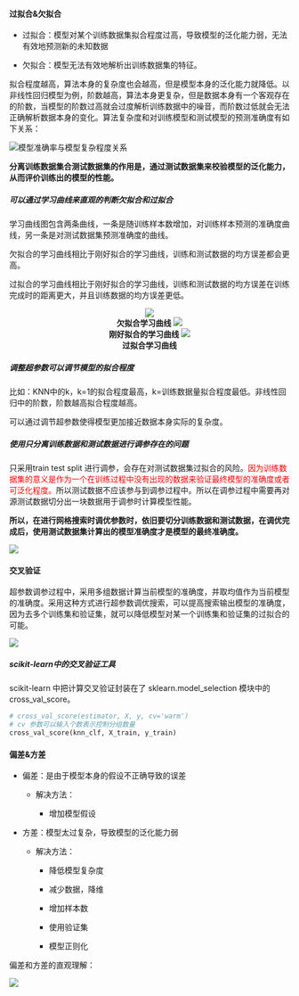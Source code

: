 #### 过拟合&欠拟合

- 过拟合：模型对某个训练数据集拟合程度过高，导致模型的泛化能力弱，无法有效地预测新的未知数据

- 欠拟合：模型无法有效地解析出训练数据集的特征。

拟合程度越高，算法本身的复杂度也会越高，但是模型本身的泛化能力就降低。以非线性回归模型为例，阶数越高，算法本身更复杂，但是数据本身有一个客观存在的阶数，当模型的阶数过高就会过度解析训练数据中的噪音，而阶数过低就会无法正确解析数据本身的变化。算法复杂度和对训练模型和测试模型的预测准确度有如下关系：<br>

![模型准确率与模型复杂程度关系](img/meaning_of_train_test_split.PNG)<br>

**分离训练数据集合测试数据集的作用是，通过测试数据集来校验模型的泛化能力，从而评价训练出的模型的性能。**<br>

##### 可以通过学习曲线来直观的判断欠拟合和过拟合

学习曲线图包含两条曲线，一条是随训练样本数增加，对训练样本预测的准确度曲线，另一条是对测试数据集预测准确度的曲线。<br>

欠拟合的学习曲线相比于刚好拟合的学习曲线，训练和测试数据的均方误差都会更高。<br>

过拟合的学习曲线相比于刚好拟合的学习曲线，训练和测试数据的均方误差在训练完成时的距离更大，并且训练数据的均方误差更低。

<center>
<img src='img/learning_curve_under_fitting.PNG'><br>
  <b>欠拟合学习曲线</b>
<img src='img/learning_curve_correct_fitting.PNG'><br>
 <b>刚好拟合的学习曲线</b>
<img src='img/learning_curve_under_fitting.PNG'><br>
 <b>过拟合学习曲线</b>
</center>

##### 调整超参数可以调节模型的拟合程度

比如：KNN中的k，k=1的拟合程度最高，k=训练数据量拟合程度最低。非线性回归中的阶数，阶数越高拟合程度越高。

可以通过调节超参数使得模型更加接近数据本身实际的复杂度。

##### 使用只分离训练数据和测试数据进行调参存在的问题

只采用train test split 进行调参，会存在对测试数据集过拟合的风险。<font color='red'>因为训练数据集的意义是作为一个在训练过程中没有出现的数据来验证最终模型的准确度或者可泛化程度。</font>所以测试数据不应该参与到调参过程中。所以在调参过程中需要再对源测试数据切分出一块数据用于调参时计算模型性能。<br>

**所以，在进行网格搜索时调优参数时，依旧要切分训练数据和测试数据，在调优完成后，使用测试数据集计算出的模型准确度才是模型的最终准确度。**

![](img/train_verify_test.PNG)



#### 交叉验证

超参数调参过程中，采用多组数据计算当前模型的准确度，并取均值作为当前模型的准确度。采用这种方式进行超参数调优搜索，可以提高搜索输出模型的准确度，因为去多个训练集和验证集，就可以降低模型对某一个训练集和验证集的过拟合的可能。

![](img/cross_validation_sample_split.PNG)

##### scikit-learn中的交叉验证工具

scikit-learn 中把计算交叉验证封装在了 sklearn.model_selection 模块中的 cross\_val\_score。

```python
# cross_val_score(estimator, X, y, cv='warm')
# cv 参数可以输入个数表示控制分组数量
cross_val_score(knn_clf, X_train, y_train) 
```



#### 偏差&方差

- 偏差：是由于模型本身的假设不正确导致的误差
  
  - 解决方法：
    
    - 增加模型假设

- 方差：模型太过复杂，导致模型的泛化能力弱
  
  - 解决方法：
    
    - 降低模型复杂度
    
    - 减少数据，降维
    
    - 增加样本数
    
    - 使用验证集
    
    - 模型正则化

偏差和方差的直观理解：<br>

![](img/bias_and_variance.PNG)
